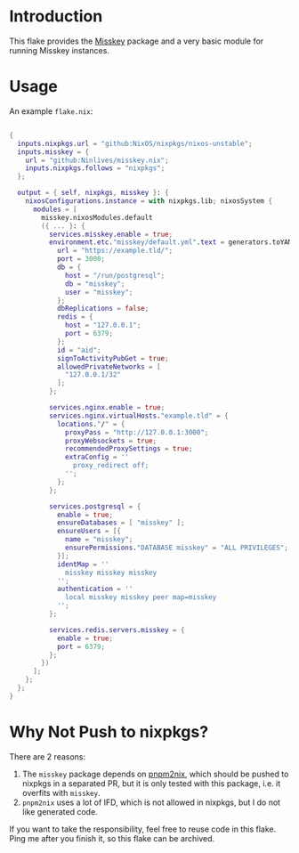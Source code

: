 # Introduction

This flake provides the [Misskey](https://github.com/misskey-dev/misskey) package and a very basic module for running Misskey instances.

# Usage

An example `flake.nix`:

```nix

{
  inputs.nixpkgs.url = "github:NixOS/nixpkgs/nixos-unstable";
  inputs.misskey = {
    url = "github:Ninlives/misskey.nix";
    inputs.nixpkgs.follows = "nixpkgs";
  };

  output = { self, nixpkgs, misskey }: {
    nixosConfigurations.instance = with nixpkgs.lib; nixosSystem {
      modules = [
        misskey.nixosModules.default
        ({ ... }: {
          services.misskey.enable = true;
          environment.etc."misskey/default.yml".text = generators.toYAML { } {
            url = "https://example.tld/";
            port = 3000;
            db = {
              host = "/run/postgresql";
              db = "misskey";
              user = "misskey";
            };
            dbReplications = false;
            redis = {
              host = "127.0.0.1";
              port = 6379;
            };
            id = "aid";
            signToActivityPubGet = true;
            allowedPrivateNetworks = [
              "127.0.0.1/32"
            ];
          };

          services.nginx.enable = true;
          services.nginx.virtualHosts."example.tld" = {
            locations."/" = { 
              proxyPass = "http://127.0.0.1:3000";
              proxyWebsockets = true;
              recommendedProxySettings = true;
              extraConfig = ''
                proxy_redirect off;
              '';
            };
          };

          services.postgresql = {
            enable = true;
            ensureDatabases = [ "misskey" ];
            ensureUsers = [{
              name = "misskey";
              ensurePermissions."DATABASE misskey" = "ALL PRIVILEGES";
            }];
            identMap = ''
              misskey misskey misskey
            '';
            authentication = ''
              local misskey misskey peer map=misskey
            '';
          };

          services.redis.servers.misskey = {
            enable = true;
            port = 6379;
          };
        })
      ];
    };
  };
}

```

# Why Not Push to nixpkgs?

There are 2 reasons:

1. The `misskey` package depends on [pnpm2nix](https://github.com/Ninlives/pnpm2nix), which should be pushed to nixpkgs in a separated PR, but it is only tested with this package, i.e. it overfits with `misskey`.
2. `pnpm2nix` uses a lot of IFD, which is not allowed in nixpkgs, but I do not like generated code.

If you want to take the responsibility, feel free to reuse code in this flake.
Ping me after you finish it, so this flake can be archived.
